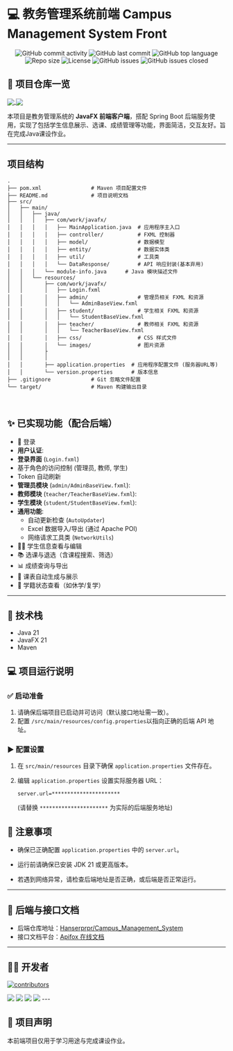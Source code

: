 # 💻 教务管理系统前端 Campus Management System Front

<div align="center">

![GitHub commit activity](https://img.shields.io/github/commit-activity/m/PyCmgMagic/Campus_Management_System_front)
![GitHub last commit](https://img.shields.io/github/last-commit/PyCmgMagic/Campus_Management_System_front)
![GitHub top language](https://img.shields.io/github/languages/top/PyCmgMagic/Campus_Management_System_front)
![Repo size](https://img.shields.io/github/repo-size/PyCmgMagic/Campus_Management_System_front)
![License](https://img.shields.io/github/license/PyCmgMagic/Campus_Management_System_front)
![GitHub issues](https://img.shields.io/github/issues/PyCmgMagic/Campus_Management_System_front)
![GitHub issues closed](https://img.shields.io/github/issues-closed/PyCmgMagic/Campus_Management_System_front)

</div>

## 📌 项目仓库一览

<a href="https://github.com/Hanserprpr/Campus_Management_System">
  <img align="center" src="https://github-readme-stats.vercel.app/api/pin/?username=Hanserprpr&repo=Campus_Management_System" />
</a>

<a href="https://github.com/PyCmgMagic/Campus_Management_System_front">
  <img align="center" src="https://github-readme-stats.vercel.app/api/pin/?username=PyCmgMagic&repo=Campus_Management_System_front" />
</a>

本项目是教务管理系统的 **JavaFX 前端客户端**，搭配 Spring Boot 后端服务使用，实现了包括学生信息展示、选课、成绩管理等功能，界面简洁，交互友好。旨在完成Java课设作业。

---

## 项目结构

```
.
├── pom.xml                # Maven 项目配置文件
├── README.md              # 项目说明文档
├── src/
│   ├── main/
│   │   ├── java/
│   │   │   ├── com/work/javafx/
│   │   │   │   ├── MainApplication.java  # 应用程序主入口
│   │   │   │   ├── controller/           # FXML 控制器
│   │   │   │   ├── model/                # 数据模型
│   │   │   │   ├── entity/               # 数据实体类
│   │   │   │   ├── util/                 # 工具类 
│   │   │   │   └── DataResponse/         # API 响应封装(基本弃用)
│   │   │   └── module-info.java      # Java 模块描述文件
│   │   └── resources/
│   │       ├── com/work/javafx/
│   │       │   ├── Login.fxml
│   │       │   ├── admin/                # 管理员相关 FXML 和资源
│   │       │   │   └── AdminBaseView.fxml
│   │       │   ├── student/              # 学生相关 FXML 和资源
│   │       │   │   └── StudentBaseView.fxml
│   │       │   ├── teacher/              # 教师相关 FXML 和资源
│   │       │   │   └── TeacherBaseView.fxml
│   │       │   ├── css/                  # CSS 样式文件
│   │       │   └── images/               # 图片资源
│   │       ├
│   │       │   
│   │       ├── application.properties  # 应用程序配置文件 (服务器URL等)
│   │       └── version.properties      # 版本信息
├── .gitignore             # Git 忽略文件配置
└── target/                # Maven 构建输出目录
```

<br/>

## ✨ 已实现功能（配合后端）

- 🔐 登录
- **用户认证**:
- **登录界面** (`Login.fxml`)
- 基于角色的访问控制 (管理员, 教师, 学生)
- Token 自动刷新
- **管理员模块** (`admin/AdminBaseView.fxml`):
- **教师模块** (`teacher/TeacherBaseView.fxml`):
- **学生模块** (`student/StudentBaseView.fxml`):
- **通用功能**:
    - 自动更新检查 (`AutoUpdater`)
    - Excel 数据导入/导出 (通过 Apache POI)
    - 网络请求工具类 (`NetworkUtils`)
- 🧑‍🎓 学生信息查看与编辑
- 📚 选课与退选（含课程搜索、筛选）
- 📊 成绩查询与导出
- 📅 课表自动生成与展示
- 🔄 学籍状态查看（如休学/复学）

---

## 🧰 技术栈

- Java 21
- JavaFX 21
- Maven

## 💻 项目运行说明

### ✅ 启动准备

1. 请确保后端项目已启动并可访问（默认接口地址需一致）。
2. 配置 `/src/main/resources/config.properties`以指向正确的后端 API 地址。

### ▶️ 配置设置

1. 在 `src/main/resources` 目录下确保 `application.properties` 文件存在。
2. 编辑 `application.properties` 设置实际服务器 URL：
   ```properties
   server.url=**********************
   ```

   (请替换 `**********************` 为实际的后端服务地址)

## 🧪 注意事项

- 确保已正确配置 `application.properties` 中的 `server.url`。

- 运行前请确保已安装 JDK 21 或更高版本。

- 若遇到网络异常，请检查后端地址是否正确，或后端是否正常运行。

---

## 🔗 后端与接口文档

- 后端仓库地址：[Hanserprpr/Campus\_Management\_System](https://github.com/Hanserprpr/Campus_Management_System)
- 接口文档平台：[Apifox 在线文档](https://cmsdoc.orbithy.com)

---

## 🧑‍💻 开发者

[![contributors](https://contrib.rocks/image?repo=PyCmgMagic/Campus_Management_System_front)](https://github.com/PyCmgMagic/Campus_Management_System_front/graphs/contributors)

<img src="http://github-profile-summary-cards.vercel.app/api/cards/profile-details?username=PyCmgMagic&theme=default" />
<img src="http://github-profile-summary-cards.vercel.app/api/cards/profile-details?username=03ln3&theme=default" />
<img src="http://github-profile-summary-cards.vercel.app/api/cards/profile-details?username=x1x-1&theme=default" />
<img src="http://github-profile-summary-cards.vercel.app/api/cards/profile-details?username=Hanserprpr&theme=default" />
---

## 📜 项目声明

本前端项目仅用于学习用途与完成课设作业。
